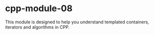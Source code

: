# cpp-module-08
This module is designed to help you understand templated containers, iterators and algorithms in CPP.
